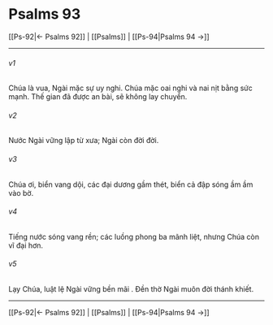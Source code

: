 # Psalms 93

[[Ps-92|← Psalms 92]] | [[Psalms]] | [[Ps-94|Psalms 94 →]]
***



###### v1 
Chúa là vua, Ngài mặc sự uy nghi. Chúa mặc oai nghi và nai nịt bằng sức mạnh. Thế gian đã được an bài, sẽ không lay chuyển. 

###### v2 
Nước Ngài vững lập từ xưa; Ngài còn đời đời. 

###### v3 
Chúa ơi, biển vang dội, các đại dương gầm thét, biển cả đập sóng ầm ầm vào bờ. 

###### v4 
Tiếng nước sóng vang rền; các luồng phong ba mãnh liệt, nhưng Chúa còn vĩ đại hơn. 

###### v5 
Lạy Chúa, luật lệ Ngài vững bền mãi . Đền thờ Ngài muôn đời thánh khiết.

***
[[Ps-92|← Psalms 92]] | [[Psalms]] | [[Ps-94|Psalms 94 →]]
